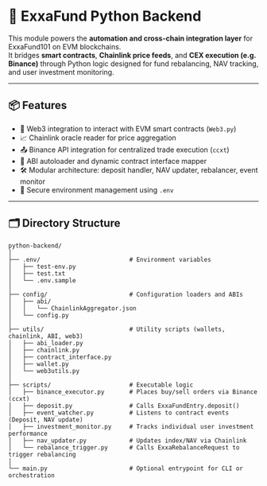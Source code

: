 # 🧠 ExxaFund Python Backend

This module powers the **automation and cross-chain integration layer** for ExxaFund101 on EVM blockchains.  
It bridges **smart contracts**, **Chainlink price feeds**, and **CEX execution (e.g. Binance)** through Python logic designed for fund rebalancing, NAV tracking, and user investment monitoring.

---

## 📦 Features

- 🔗 Web3 integration to interact with EVM smart contracts (`Web3.py`)
- 📈 Chainlink oracle reader for price aggregation
- 📤 Binance API integration for centralized trade execution (`ccxt`)
- 🧾 ABI autoloader and dynamic contract interface mapper
- 🛠 Modular architecture: deposit handler, NAV updater, rebalancer, event monitor
- 🔐 Secure environment management using `.env`

---

## 🗂 Directory Structure

```text
python-backend/
│
├── .env/                         # Environment variables
│   ├── test-env.py
│   ├── test.txt
│   └── .env.sample
│
├── config/                       # Configuration loaders and ABIs
│   ├── abi/
│   │   └── ChainlinkAggregator.json
│   └── config.py
│
├── utils/                        # Utility scripts (wallets, chainlink, ABI, web3)
│   ├── abi_loader.py
│   ├── chainlink.py
│   ├── contract_interface.py
│   ├── wallet.py
│   └── web3utils.py
│
├── scripts/                      # Executable logic
│   ├── binance_executor.py       # Places buy/sell orders via Binance (ccxt)
│   ├── deposit.py                # Calls ExxaFundEntry.deposit()
│   ├── event_watcher.py          # Listens to contract events (Deposit, NAV update)
│   ├── investment_monitor.py     # Tracks individual user investment performance
│   ├── nav_updater.py            # Updates index/NAV via Chainlink
│   └── rebalance_trigger.py      # Calls ExxaRebalanceRequest to trigger rebalancing
│
└── main.py                       # Optional entrypoint for CLI or orchestration
```
